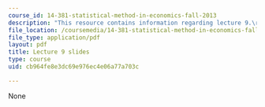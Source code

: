 ```yaml
---
course_id: 14-381-statistical-method-in-economics-fall-2013
description: "This resource contains information regarding lecture 9.\r\n"
file_location: /coursemedia/14-381-statistical-method-in-economics-fall-2013/cb964fe8e3dc69e976ec4e06a77a703c_MIT14_381F13_lec9.pdf
file_type: application/pdf
layout: pdf
title: Lecture 9 slides
type: course
uid: cb964fe8e3dc69e976ec4e06a77a703c

---
```

None
